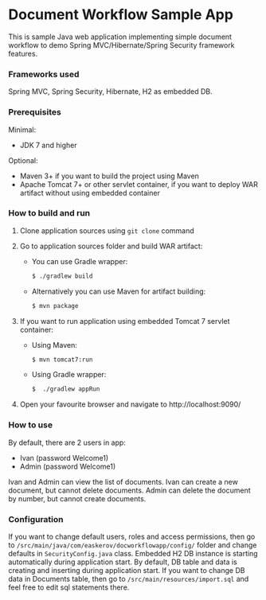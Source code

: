 Document Workflow Sample App
============================

This is sample Java web application implementing simple document workflow to demo Spring MVC/Hibernate/Spring Security framework features. 

### Frameworks used 
Spring MVC, Spring Security, Hibernate, H2 as embedded DB.

### Prerequisites
Minimal:

* JDK 7 and higher

Optional:

* Maven 3+ if you want to build the project using Maven
* Apache Tomcat 7+ or other servlet container, if you want to deploy WAR artifact without using embedded container

### How to build and run

1. Clone application sources using `git clone` command 

1. Go to application sources folder and build WAR artifact:

   * You can use Gradle wrapper:

     ```sh
     $ ./gradlew build
     ```

   * Alternatively you can use Maven for artifact building:
    
     ```sh
     $ mvn package
     ```

1. If you want to run application using embedded Tomcat 7 servlet container:

    * Using Maven:

      ```sh
      $ mvn tomcat7:run
      ```

    * Using Gradle wrapper:

      ```sh
      $  ./gradlew appRun
      ```

1.  Open your favourite browser and navigate to http://localhost:9090/

### How to use

By default, there are 2 users in app:
* Ivan (password Welcome1)
* Admin (password Welcome1)

Ivan and Admin can view the list of documents. Ivan can create a new document, but cannot delete documents. Admin can delete the document by number, but cannot create documents.

### Configuration

If you want to change default users, roles and access permissions, then go to `/src/main/java/com/easkerov/docworkflowapp/config/` folder and change defaults in `SecurityConfig.java` class. Embedded H2 DB instance is starting automatically during application start. By default, DB table and data is creating and inserting during application start. If you want to change DB data in Documents table, then go to `/src/main/resources/import.sql` and feel free to edit sql statements there.